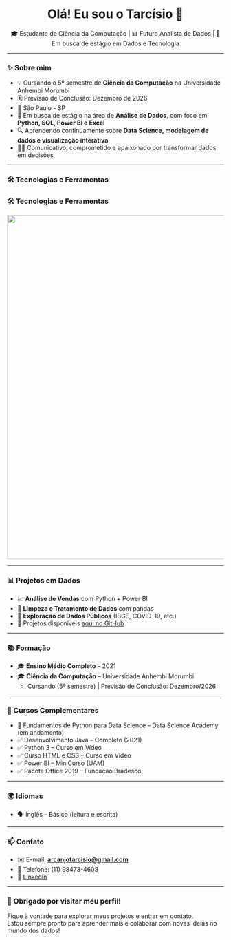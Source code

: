 <h1 align="center">Olá! Eu sou o Tarcísio 👋</h1>

<p align="center">
  🎓 Estudante de Ciência da Computação | 📊 Futuro Analista de Dados | 🚀 Em busca de estágio em Dados e Tecnologia
</p>

---

### ✨ Sobre mim

- 💡 Cursando o 5º semestre de **Ciência da Computação** na Universidade Anhembi Morumbi  
- 🗓️ Previsão de Conclusão: Dezembro de 2026  
- 📍 São Paulo - SP  
- 🎯 Em busca de estágio na área de **Análise de Dados**, com foco em **Python, SQL, Power BI e Excel**  
- 🔍 Aprendendo continuamente sobre **Data Science, modelagem de dados e visualização interativa**  
- 👨‍💻 Comunicativo, comprometido e apaixonado por transformar dados em decisões

---

### 🛠️ Tecnologias e Ferramentas
### 🛠️ Tecnologias e Ferramentas

<div align="left">
  <img src="https://skillicons.dev/icons?i=python,java,mysql,html,css,excel,powerbi,office" width="800"/>
</div>


---

### 📊 Projetos em Dados

- 📈 **Análise de Vendas** com Python + Power BI  
- 🧹 **Limpeza e Tratamento de Dados** com pandas  
- 🧠 **Exploração de Dados Públicos** (IBGE, COVID-19, etc.)  
- 📌 Projetos disponíveis [aqui no GitHub](https://github.com/TarcisioArcanjo)

---

### 📚 Formação

- 🎓 **Ensino Médio Completo** – 2021  
- 🎓 **Ciência da Computação** – Universidade Anhembi Morumbi  
  - Cursando (5º semestre) | Previsão de Conclusão: Dezembro/2026

---

### 🧩 Cursos Complementares

- 📘 Fundamentos de Python para Data Science – Data Science Academy (em andamento)  
- ✅ Desenvolvimento Java – Completo (2021)  
- ✅ Python 3 – Curso em Vídeo  
- ✅ Curso HTML e CSS – Curso em Vídeo  
- ✅ Power BI – MiniCurso (UAM)  
- ✅ Pacote Office 2019 – Fundação Bradesco

---

### 🌍 Idiomas

- 🗣️ Inglês – Básico (leitura e escrita)

---

### 📫 Contato

- ✉️ E-mail: **arcanjotarcisio@gmail.com**  
- 📱 Telefone: (11) 98473-4608  
- 💼 [LinkedIn](https://www.linkedin.com/in/tarcisioarcanjoo)

---

### 🚀 Obrigado por visitar meu perfil!

Fique à vontade para explorar meus projetos e entrar em contato.  
Estou sempre pronto para aprender mais e colaborar com novas ideias no mundo dos dados!
